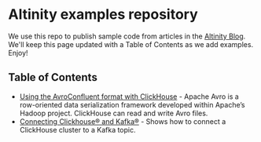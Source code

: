 # Altinity examples repository

We use this repo to publish sample code from articles in the [Altinity Blog](https://altinity.com/blog). We'll keep this page updated with a Table of Contents as we add examples. Enjoy!

## Table of Contents

* [Using the AvroConfluent format with ClickHouse](AvroConfluent/README-AVRO.md) - Apache Avro is a row-oriented data serialization framework developed within Apache’s Hadoop project. ClickHouse can read and write Avro files. 
* [Connecting Clickhouse® and Kafka®](clickhouse_and_kafka/README.md)  - Shows how to connect a ClickHouse cluster to a Kafka topic. 
